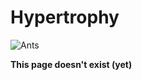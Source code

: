 # Hypertrophy

![Ants](https://media.giphy.com/media/MLYvQVgQ1RSA8/giphy.gif)

**This page doesn't exist \(yet\)**

